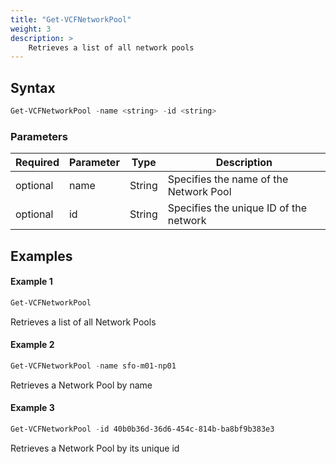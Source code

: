 ```yaml
---
title: "Get-VCFNetworkPool"
weight: 3
description: >
    Retrieves a list of all network pools
---
```


## Syntax
``` powershell
Get-VCFNetworkPool -name <string> -id <string>
```

### Parameters

| Required | Parameter | Type     |  Description                                                                                                    |
| ---------| ----------|----------| --------------------------------------------------------------------------------------------------------------- |
| optional | name      | String   | Specifies the name of the Network Pool                                                                          | 
| optional | id        | String   | Specifies the unique ID of the network                                                                          | 

## Examples
#### Example 1
``` powershell
Get-VCFNetworkPool
```
Retrieves a list of all Network Pools

#### Example 2
``` powershell
Get-VCFNetworkPool -name sfo-m01-np01
```
Retrieves a Network Pool by name

#### Example 3
``` powershell
Get-VCFNetworkPool -id 40b0b36d-36d6-454c-814b-ba8bf9b383e3
```
Retrieves a Network Pool by its unique id
